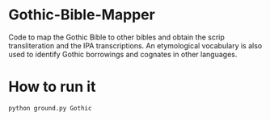 # Gothic-Bible-Mapper

Code to map the Gothic Bible to other bibles and obtain the scrip transliteration and the IPA transcriptions. An etymological vocabulary is also used to identify Gothic borrowings and cognates in other languages.


# How to run it

```
python ground.py Gothic
```
